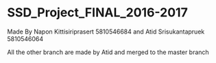 # SSD_Project_FINAL_2016-2017

Made By Napon Kittisiriprasert 5810546684
    and Atid  Srisukantapruek  5810546064
    
 All the other branch are made by Atid and merged to the master branch
